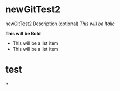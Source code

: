 # newGitTest2
newGitTest2 Description (optional)
*This will be Italic*

**This will be Bold**

- This will be a list item
- This will be a list item

<h1> test </h1>
e
